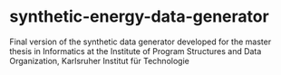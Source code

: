 # synthetic-energy-data-generator
Final version of the synthetic data generator developed for the master thesis in Informatics at the Institute of Program Structures and Data Organization, Karlsruher Institut für Technologie
